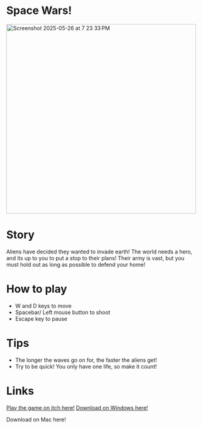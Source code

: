 # Space Wars!
<img width="500" alt="Screenshot 2025-05-26 at 7 23 33 PM" src="https://github.com/user-attachments/assets/6ba218a5-f7cd-4223-ab88-661d8b72d035" />


# Story
Aliens have decided they wanted to invade earth! The world needs a hero, and its up to you to put a stop to their plans! Their army is vast, but you must hold out as long as possible to defend your home!

# How to play
- W and D keys to move
- Spacebar/ Left mouse button to shoot
- Escape key to pause

# Tips
- The  longer the waves go on for, the faster the aliens get! 
- Try to be quick! You only have one life, so make it count! 


# Links 
<a href="https://pheonyxgames.itch.io/space-wars">Play the game on itch here!</a>
<a href="https://pheonyxgames.itch.io/space-wars">Download on Windows here!</a>


Download on Mac here!


